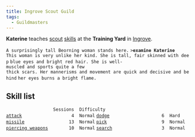 ```yaml
---
title: Ingrove Scout Guild
tags:
  - Guildmasters
---
```

**Katerine** teaches [scout](thief "wikilink")
[skills](skill "wikilink") at the **Training Yard** in
[Ingrove](Anduin_Vale#Ingrove "wikilink").

`A surprisingly tall Beorning woman stands here.`
`>`**`examine Katerine`**
`This woman is very unlike her kind. She is tall, fair skinned with deep`
`blue eyes and bright red hair. She is well-muscled and sports quite a few`
`thick scars. Her mannerisms and movement are quick and decisive and behind`
`her eyes burns a bright flame.`

## Skill list

`                  Sessions  Difficulty`
[`attack`](attack "wikilink")`                   4  Normal`
[`dodge`](dodge "wikilink")`                    6  Hard`
[`missile`](missile "wikilink")`                 13  Normal`
[`pick`](pick "wikilink")`                     9  Normal`
[`piercing weapons`](piercing_weapons "wikilink")`        10  Normal`
[`search`](search "wikilink")`                   3  Normal`
